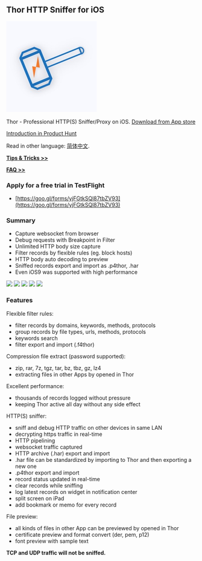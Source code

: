 ## Thor HTTP Sniffer for iOS

![](thor_logo.jpg)

Thor - Professional HTTP(S) Sniffer/Proxy on iOS.
[Download from App store](https://itunes.apple.com/app/id1210562295)

[Introduction in Product Hunt](https://www.producthunt.com/posts/thor)

Read in other language: [简体中文](README-zh-Hans.md).

[**Tips & Tricks >>**](tips-en/dev_tip.md)

[**FAQ >>**](demo-en/demo_list.md)


### Apply for a free trial in TestFlight

- [https://goo.gl/forms/yjFGtkSQl87tbZV93](https://goo.gl/forms/yjFGtkSQl87tbZV93)


### Summary

- Capture websocket from browser
- Debug requests with Breakpoint in Filter
- Unlimited HTTP body size capture
- Filter records by flexible rules (eg. block hosts)
- HTTP body auto decoding to preview
- Sniffed records export and import as .p4thor, .har
- Even iOS9 was supported with high performance


![](https://is4-ssl.mzstatic.com/image/thumb/Purple128/v4/e4/49/0b/e4490b36-aa48-da25-39c2-ae987b18b435/source/230x0w.jpg)
![](https://is5-ssl.mzstatic.com/image/thumb/Purple128/v4/b9/42/f1/b942f1e0-4180-bf2f-90b1-2ef62819a5f5/source/230x0w.jpg)
![](https://is3-ssl.mzstatic.com/image/thumb/Purple118/v4/da/73/eb/da73eb5e-f412-02dd-d604-17915dfd7a7a/source/230x0w.jpg)
![](https://is2-ssl.mzstatic.com/image/thumb/Purple118/v4/da/9f/36/da9f36c1-bdeb-c095-79a5-293690e7395d/source/230x0w.jpg)
![](https://is5-ssl.mzstatic.com/image/thumb/Purple118/v4/a4/5d/dd/a45dddaf-09f9-8f39-239d-ad83f4ec2bfe/source/230x0w.jpg)



### Features

Flexible filter rules:
- filter records by domains, keywords, methods, protocols
- group records by file types, urls, methods, protocols
- keywords search
- filter export and import (.f4thor)

Compression file extract (password supported):
- zip, rar, 7z, tgz, tar, bz, tbz, gz, lz4
- extracting files in other Apps by opened in Thor

Excellent performance:
- thousands of records logged without pressure
- keeping Thor active all day without any side effect

HTTP(S) sniffer:
- sniff and debug HTTP traffic on other devices in same LAN
- decrypting https traffic in real-time
- HTTP pipelining
- websocket traffic captured
- HTTP archive (.har)  export  and import
- .har file can be standardized by importing to Thor and then exporting a new one
- .p4thor export and import
- record status updated in real-time
- clear records while sniffing
- log latest records on widget in notification center
- split screen on iPad
- add bookmark or memo for every record

File preview:
- all kinds of files in other App can be previewed by opened in Thor
- certificate preview and format convert (der, pem, p12)
- font preview with sample text


**TCP and UDP traffic will not be sniffed.**